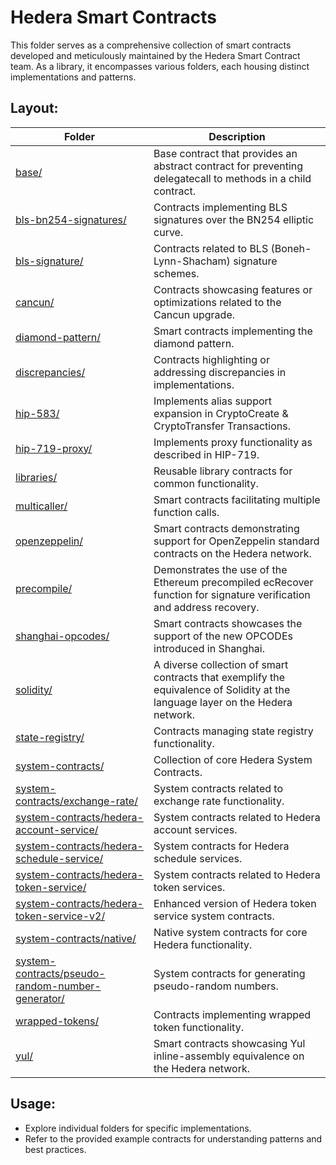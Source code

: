 # Hedera Smart Contracts

This folder serves as a comprehensive collection of smart contracts developed and meticulously maintained by the Hedera Smart Contract team. As a library, it encompasses various folders, each housing distinct implementations and patterns.

## Layout:

| Folder                                      | Description                                                                                                                     |
| ------------------------------------------- | ------------------------------------------------------------------------------------------------------------------------------- |
| [base/](base)                               | Base contract that provides an abstract contract for preventing delegatecall to methods in a child contract.                    |
| [bls-bn254-signatures/](bls-bn254-signatures) | Contracts implementing BLS signatures over the BN254 elliptic curve.                                                            |
| [bls-signature/](bls-signature)             | Contracts related to BLS (Boneh-Lynn-Shacham) signature schemes.                                                                |
| [cancun/](cancun)                           | Contracts showcasing features or optimizations related to the Cancun upgrade.                                                   |
| [diamond-pattern/](diamond-pattern)         | Smart contracts implementing the diamond pattern.                                                                               |
| [discrepancies/](discrepancies)             | Contracts highlighting or addressing discrepancies in implementations.                                                          |
| [hip-583/](hip-583)                         | Implements alias support expansion in CryptoCreate & CryptoTransfer Transactions.                                               |
| [hip-719-proxy/](hip-719-proxy)             | Implements proxy functionality as described in HIP-719.                                                                         |
| [libraries/](libraries)                     | Reusable library contracts for common functionality.                                                                            |
| [multicaller/](multicaller)                 | Smart contracts facilitating multiple function calls.                                                                           |
| [openzeppelin/](openzeppelin)               | Smart contracts demonstrating support for OpenZeppelin standard contracts on the Hedera network.                                |
| [precompile/](precompile)                   | Demonstrates the use of the Ethereum precompiled ecRecover function for signature verification and address recovery.            |
| [shanghai-opcodes/](shanghai-opcodes)       | Smart contracts showcases the support of the new OPCODEs introduced in Shanghai.                                                |
| [solidity/](solidity)                       | A diverse collection of smart contracts that exemplify the equivalence of Solidity at the language layer on the Hedera network. |
| [state-registry/](state-registry)           | Contracts managing state registry functionality.                                                                                |
| [system-contracts/](system-contracts)       | Collection of core Hedera System Contracts.                                                                                     |
| [system-contracts/exchange-rate/](exchange-rate) | System contracts related to exchange rate functionality.                                                     |
| [system-contracts/hedera-account-service/](hedera-account-service) | System contracts related to Hedera account services.                                     |
| [system-contracts/hedera-schedule-service/](hedera-schedule-service) | System contracts for Hedera schedule services.                                         |
| [system-contracts/hedera-token-service/](hedera-token-service) | System contracts related to Hedera token services.                                           |
| [system-contracts/hedera-token-service-v2/](hedera-token-service-v2) | Enhanced version of Hedera token service system contracts.                             |
| [system-contracts/native/](native) | Native system contracts for core Hedera functionality.                                                               |
| [system-contracts/pseudo-random-number-generator/](pseudo-random-number-generator) | System contracts for generating pseudo-random numbers.                   |
| [wrapped-tokens/](wrapped-tokens)           | Contracts implementing wrapped token functionality.                                                                             |
| [yul/](yul)                                 | Smart contracts showcasing Yul inline-assembly equivalence on the Hedera network.                                               |

## Usage:

- Explore individual folders for specific implementations.
- Refer to the provided example contracts for understanding patterns and best practices.
